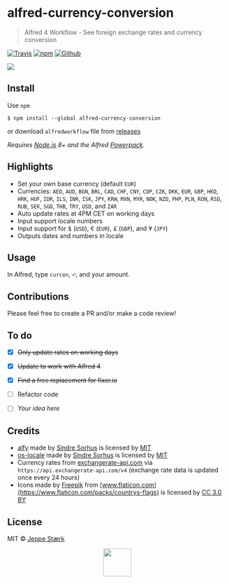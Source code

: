 # alfred-currency-conversion

> Alfred 4 Workflow - See foreign exchange rates and currency conversion

[![Travis](https://img.shields.io/travis/jeppestaerk/alfred-currency-conversion/master.svg?style=flat-square&label=build%20status)](https://travis-ci.org/jeppestaerk/alfred-currency-conversion) [![npm](https://img.shields.io/npm/dt/alfred-currency-conversion.svg?style=flat-square&label=npm%20downloads)](https://www.npmjs.com/package/alfred-currency-conversion) [![Github](https://img.shields.io/github/downloads/jeppestaerk/alfred-currency-conversion/total.svg?style=flat-square&label=github%20downloads)](https://github.com/jeppestaerk/alfred-currency-conversion/releases/latest)

<img src="https://raw.githubusercontent.com/jeppestaerk/alfred-currency-conversion/master/preview.gif">


## Install

Use `npm`
```
$ npm install --global alfred-currency-conversion
```
or download `alfredworkflow` file from [releases](https://github.com/jeppestaerk/alfred-currency-conversion/releases/latest)

*Requires [Node.js](https://nodejs.org) 8+ and the Alfred [Powerpack](https://www.alfredapp.com/powerpack/).*


## Highlights

- Set your own base currency (default `EUR`)
- Currencies: `AED`, `AUD`, `BGN`, `BRL`, `CAD`, `CHF`, `CNY`, `COP`, `CZK`, `DKK`, `EUR`, `GBP`, `HKD`, `HRK`, `HUF`, `IDR`, `ILS`, `INR`, `ISK`, `JPY`, `KRW`, `MXN`, `MYR`, `NOK`, `NZD`, `PHP`, `PLN`, `RON`, `RSD`, `RUB`, `SEK`, `SGD`, `THB`, `TRY`, `USD`, and `ZAR`
- Auto update rates at 4PM CET on working days
- Input support locale numbers
- Input support for <kbd>$</kbd> (`USD`), <kbd>€</kbd> (`EUR`), <kbd>£</kbd> (`GBP`), and <kbd>¥</kbd> (`JPY`)
- Outputs dates and numbers in locale


## Usage

In Alfred, type `curcon`, <kbd>⏎</kbd>, and your amount.


## Contributions

Please feel free to create a PR and/or make a code review!


## To do

- [x] ~~Only update rates on working days~~
- [x] ~~Update to work with Alfred 4~~
- [x] ~~Find a free replacement for fixer.io~~
- [ ] Refactor code
- [ ] *Your idea here*


## Credits

* [alfy](https://github.com/sindresorhus/alfy) made by [Sindre Sorhus](https://sindresorhus.com/) is licensed by [MIT](https://github.com/sindresorhus/alfy/blob/master/license)
* [os-locale](https://github.com/sindresorhus/os-locale) made by [Sindre Sorhus](https://sindresorhus.com/) is licensed by [MIT](https://github.com/sindresorhus/os-locale/blob/master/license)
* Currency rates from [exchangerate-api.com](https://www.exchangerate-api.com/) via `https://api.exchangerate-api.com/v4` (exchange rate data is updated once every 24 hours)
* Icons made by [Freepik](http://www.freepik.com) from [www.flaticon.com](https://www.flaticon.com/packs/countrys-flags) is licensed by [CC 3.0 BY](http://creativecommons.org/licenses/by/3.0/)


## License

MIT © [Jeppe Stærk](https://staerk.io)


<p align="center"><img src="https://raw.githubusercontent.com/jeppestaerk/alfred-currency-conversion/master/icon.png" width="64" ></p>
